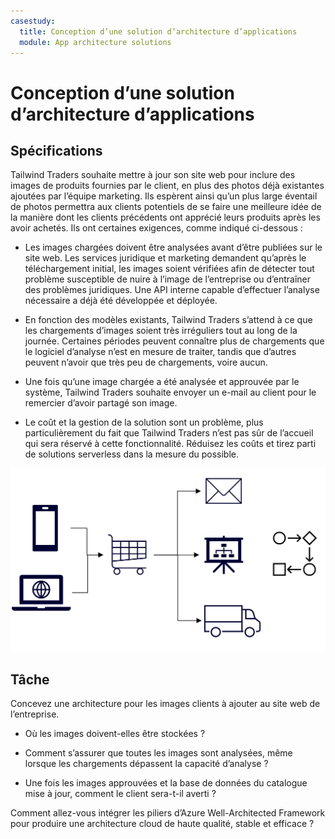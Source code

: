 ```yaml
---
casestudy:
  title: Conception d’une solution d’architecture d’applications
  module: App architecture solutions
---
```

# Conception d’une solution d’architecture d’applications

## Spécifications

Tailwind Traders souhaite mettre à jour son site web pour inclure des images de produits fournies par le client, en plus des photos déjà existantes ajoutées par l’équipe marketing. Ils espèrent ainsi qu’un plus large éventail de photos permettra aux clients potentiels de se faire une meilleure idée de la manière dont les clients précédents ont apprécié leurs produits après les avoir achetés. Ils ont certaines exigences, comme indiqué ci-dessous :

* Les images chargées doivent être analysées avant d’être publiées sur le site web. Les services juridique et marketing demandent qu’après le téléchargement initial, les images soient vérifiées afin de détecter tout problème susceptible de nuire à l’image de l’entreprise ou d’entraîner des problèmes juridiques. Une API interne capable d’effectuer l’analyse nécessaire a déjà été développée et déployée. 

* En fonction des modèles existants, Tailwind Traders s’attend à ce que les chargements d’images soient très irréguliers tout au long de la journée. Certaines périodes peuvent connaître plus de chargements que le logiciel d’analyse n’est en mesure de traiter, tandis que d’autres peuvent n’avoir que très peu de chargements, voire aucun.

* Une fois qu’une image chargée a été analysée et approuvée par le système, Tailwind Traders souhaite envoyer un e-mail au client pour le remercier d’avoir partagé son image.

* Le coût et la gestion de la solution sont un problème, plus particulièrement du fait que Tailwind Traders n’est pas sûr de l’accueil qui sera réservé à cette fonctionnalité. Réduisez les coûts et tirez parti de solutions serverless dans la mesure du possible.

 

![Architecture d’application](media/Apparchitecture.png)

 

## Tâche

Concevez une architecture pour les images clients à ajouter au site web de l’entreprise. 

* Où les images doivent-elles être stockées ?

* Comment s’assurer que toutes les images sont analysées, même lorsque les chargements dépassent la capacité d’analyse ?

* Une fois les images approuvées et la base de données du catalogue mise à jour, comment le client sera-t-il averti ? 

Comment allez-vous intégrer les piliers d’Azure Well-Architected Framework pour produire une architecture cloud de haute qualité, stable et efficace ?

 
